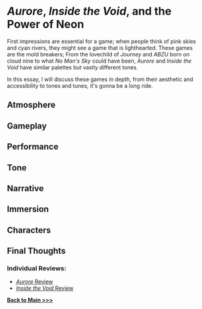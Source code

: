 # *Aurore*, *Inside the Void*, and the Power of Neon

First impressions are essential for a game; when people think of pink skies and cyan rivers, they might see a game that is lighthearted. These games are the mold breakers; From the lovechild of *Journey* and *ABZU* born on cloud nine to what *No Man's Sky* could have been, *Aurore* and *Inside the Void* have similar palettes but vastly different tones. 

In this essay, I will discuss these games in depth, from their aesthetic and accessibility to tones and tunes, it's gonna be a long ride. 

## Atmosphere

## Gameplay

## Performance

## Tone

## Narrative

## Immersion

## Characters

## Final Thoughts

### Individual Reviews:
* [*Aurore* Review](https://arrowarchive.github.io/The-Arrowarchive/aurore.html)
* [*Inside the Void* Review](https://arrowarchive.github.io/The-Arrowarchive/review2.html)

**[Back to Main >>>](https://arrowarchive.github.io/The-Arrowarchive/index)**
